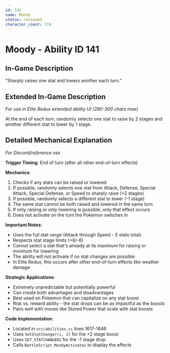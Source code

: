 ```yaml
---
id: 141
name: Moody
status: reviewed
character_count: 119
---
```


# Moody - Ability ID 141

## In-Game Description
"Sharply raises one stat and lowers another each turn."

## Extended In-Game Description
*For use in Elite Redux extended ability UI (280-300 chars max)*

At the end of each turn, randomly selects one stat to raise by 2 stages and another different stat to lower by 1 stage. 

## Detailed Mechanical Explanation
*For Discord/reference use*

**Trigger Timing**: End of turn (after all other end-of-turn effects)

**Mechanics**:
1. Checks if any stats can be raised or lowered
2. If possible, randomly selects one stat from Attack, Defense, Special Attack, Special Defense, or Speed to sharply raise (+2 stages)
3. If possible, randomly selects a different stat to lower (-1 stage)
4. The same stat cannot be both raised and lowered in the same turn
5. If only raising or only lowering is possible, only that effect occurs
6. Does not activate on the turn the Pokemon switches in

**Important Notes**:
- Uses the full stat range (Attack through Speed - 5 stats total)
- Respects stat stage limits (+6/-6)
- Cannot select a stat that's already at its maximum for raising or minimum for lowering
- The ability will not activate if no stat changes are possible
- In Elite Redux, this occurs after other end-of-turn effects like weather damage

**Strategic Applications**:
- Extremely unpredictable but potentially powerful
- Can create both advantages and disadvantages
- Best used on Pokemon that can capitalize on any stat boost
- Risk vs. reward ability - the stat drops can be as impactful as the boosts
- Pairs well with moves like Stored Power that scale with stat boosts

**Code Implementation**: 
- Located in `src/abilities.cc` lines 1617-1646
- Uses `SetStatChanger(i, 2)` for the +2 stage boost  
- Uses `SET_STATCHANGER2` for the -1 stage drop
- Calls `BattleScript_MoodyActivates` to display the effects